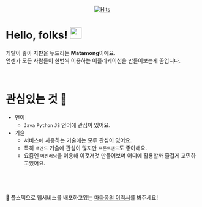   <div align=center>
	
  [![Hits](https://hits.seeyoufarm.com/api/count/incr/badge.svg?url=https%3A%2F%2Fgithub.com%matamong)](https://hits.seeyoufarm.com) 
	
  </div>
  
# Hello, folks! <img src="https://raw.githubusercontent.com/MartinHeinz/MartinHeinz/master/wave.gif" width="30px">
개발이 좋아 자판을 두드리는 **Matamong**이에요. <br>
언젠가 모든 사람들이 한번씩 이용하는 어플리케이션을 만들어보는게 꿈입니다.

<br>

# 관심있는 것 &#128064; 
- 언어
  - `Java` `Python` `JS` 언어에 관심이 있어요.
- 기술
  - 서비스에 사용하는 기술에는 모두 관심이 있어요. 
  - 특히 `백엔드` 기술에 관심이 많지만 `프론트엔드`도 좋아해요.
  - 요즘엔 `머신러닝`을 이용해 이것저것 만들어보며 어디에 활용할까 즐겁게 고민하고있어요.

<br>

# 
&#128587; 풀스택으로 웹서비스를 배포하고있는 [마타몽의 이력서](https://www.notion.so/One-Cycle-c5450c996bb3472a8f5ae1af77cf26e7)를 봐주세요!

